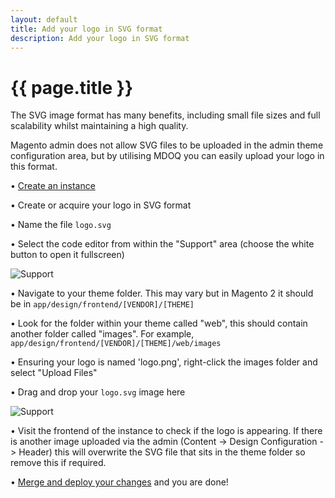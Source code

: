 ```yaml
---
layout: default
title: Add your logo in SVG format
description: Add your logo in SVG format
---
```


# {{ page.title }}

The SVG image format has many benefits, including small file sizes and full scalability whilst maintaining a high quality. 

Magento admin does not allow SVG files to be uploaded in the admin theme configuration area, but by utilising MDOQ you can easily upload your logo in this format. 

• [Create an instance](/tutorials/creating-a-new-instance.html)

• Create or acquire your logo in SVG format

• Name the file `logo.svg`

• Select the code editor from within the "Support" area (choose the white button to open it fullscreen)

<p><img src="/assets/img/svg_1.jpg" alt="Support" /></p>

•  Navigate to your theme folder. This may vary but in Magento 2 it should be in `app/design/frontend/[VENDOR]/[THEME]`

•  Look for the folder within your theme called "web", this should contain another folder called "images". For example, `app/design/frontend/[VENDOR]/[THEME]/web/images`

•  Ensuring your logo is named 'logo.png', right-click the images folder and select "Upload Files"

•  Drag and drop your `logo.svg` image here

<p><img src="/assets/img/svg_3.jpg" alt="Support" /></p>

•  Visit the frontend of the instance to check if the logo is appearing. If there is another image uploaded via the admin (Content -> Design Configuration -> Header) this will overwrite the SVG file that sits in the theme folder so remove this if required.

•  [Merge and deploy your changes](/tutorials/deploy-code.html) and you are done!
